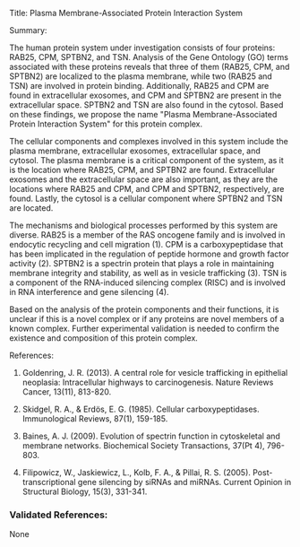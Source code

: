 Title: Plasma Membrane-Associated Protein Interaction System

Summary:

The human protein system under investigation consists of four proteins: RAB25, CPM, SPTBN2, and TSN. Analysis of the Gene Ontology (GO) terms associated with these proteins reveals that three of them (RAB25, CPM, and SPTBN2) are localized to the plasma membrane, while two (RAB25 and TSN) are involved in protein binding. Additionally, RAB25 and CPM are found in extracellular exosomes, and CPM and SPTBN2 are present in the extracellular space. SPTBN2 and TSN are also found in the cytosol. Based on these findings, we propose the name "Plasma Membrane-Associated Protein Interaction System" for this protein complex.

The cellular components and complexes involved in this system include the plasma membrane, extracellular exosomes, extracellular space, and cytosol. The plasma membrane is a critical component of the system, as it is the location where RAB25, CPM, and SPTBN2 are found. Extracellular exosomes and the extracellular space are also important, as they are the locations where RAB25 and CPM, and CPM and SPTBN2, respectively, are found. Lastly, the cytosol is a cellular component where SPTBN2 and TSN are located.

The mechanisms and biological processes performed by this system are diverse. RAB25 is a member of the RAS oncogene family and is involved in endocytic recycling and cell migration (1). CPM is a carboxypeptidase that has been implicated in the regulation of peptide hormone and growth factor activity (2). SPTBN2 is a spectrin protein that plays a role in maintaining membrane integrity and stability, as well as in vesicle trafficking (3). TSN is a component of the RNA-induced silencing complex (RISC) and is involved in RNA interference and gene silencing (4).

Based on the analysis of the protein components and their functions, it is unclear if this is a novel complex or if any proteins are novel members of a known complex. Further experimental validation is needed to confirm the existence and composition of this protein complex.

References:

1. Goldenring, J. R. (2013). A central role for vesicle trafficking in epithelial neoplasia: Intracellular highways to carcinogenesis. Nature Reviews Cancer, 13(11), 813-820.

2. Skidgel, R. A., & Erdös, E. G. (1985). Cellular carboxypeptidases. Immunological Reviews, 87(1), 159-185.

3. Baines, A. J. (2009). Evolution of spectrin function in cytoskeletal and membrane networks. Biochemical Society Transactions, 37(Pt 4), 796-803.

4. Filipowicz, W., Jaskiewicz, L., Kolb, F. A., & Pillai, R. S. (2005). Post-transcriptional gene silencing by siRNAs and miRNAs. Current Opinion in Structural Biology, 15(3), 331-341.

### Validated References: 

None



